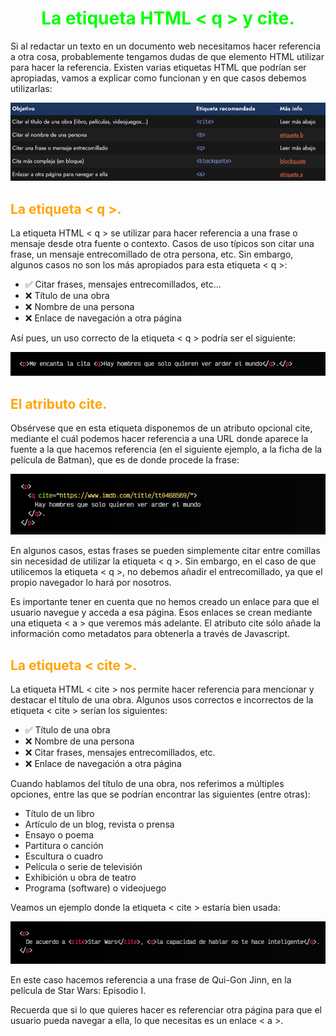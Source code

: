 # <span style="color:lime"><center>La etiqueta HTML < q > y cite.</center> </span>

Si al redactar un texto en un documento web necesitamos hacer referencia a otra cosa, probablemente tengamos dudas de que elemento HTML utilizar para hacer la referencia. Existen varias etiquetas HTML que podrían ser apropiadas, vamos a explicar como funcionan y en que casos debemos utilizarlas:

![alt text](./imagenes-la-etiqueta-html-q-cite/image.png)

## <span style="color:orange">La etiqueta < q >.</span>
La etiqueta HTML < q > se utilizar para hacer referencia a una frase o mensaje desde otra fuente o contexto. Casos de uso típicos son citar una frase, un mensaje entrecomillado de otra persona, etc. Sin embargo, algunos casos no son los más apropiados para esta etiqueta < q >:

   - ✅ Citar frases, mensajes entrecomillados, etc...
   - ❌ Título de una obra
   - ❌ Nombre de una persona
   - ❌ Enlace de navegación a otra página

Así pues, un uso correcto de la etiqueta < q > podría ser el siguiente:

![alt text](./imagenes-la-etiqueta-html-q-cite/image-1.png)

## <span style="color:orange">El atributo cite.</span>
Obsérvese que en esta etiqueta disponemos de un atributo opcional cite, mediante el cuál podemos hacer referencia a una URL donde aparece la fuente a la que hacemos referencia (en el siguiente ejemplo, a la ficha de la película de Batman), que es de donde procede la frase:

![alt text](./imagenes-la-etiqueta-html-q-cite/image-2.png)

En algunos casos, estas frases se pueden simplemente citar entre comillas sin necesidad de utilizar la etiqueta < q >. Sin embargo, en el caso de que utilicemos la etiqueta < q >, no debemos añadir el entrecomillado, ya que el propio navegador lo hará por nosotros.

Es importante tener en cuenta que no hemos creado un enlace para que el usuario navegue y acceda a esa página. Esos enlaces se crean mediante una etiqueta < a > que veremos más adelante. El atributo cite sólo añade la información como metadatos para obtenerla a través de Javascript.

## <span style="color:orange">La etiqueta < cite >.</span>
La etiqueta HTML < cite > nos permite hacer referencia para mencionar y destacar el título de una obra. Algunos usos correctos e incorrectos de la etiqueta < cite > serían los siguientes:

   - ✅ Título de una obra
   - ❌ Nombre de una persona
   - ❌ Citar frases, mensajes entrecomillados, etc.
   - ❌ Enlace de navegación a otra página

Cuando hablamos del título de una obra, nos referimos a múltiples opciones, entre las que se podrían encontrar las siguientes (entre otras):

   - Título de un libro
   - Artículo de un blog, revista o prensa
   - Ensayo o poema
   - Partitura o canción
   - Escultura o cuadro
   - Película o serie de televisión
   - Exhibición u obra de teatro
   - Programa (software) o videojuego

Veamos un ejemplo donde la etiqueta < cite > estaría bien usada:

![alt text](./imagenes-la-etiqueta-html-q-cite/image2.png)

En este caso hacemos referencia a una frase de Qui-Gon Jinn, en la película de Star Wars: Episodio I.

Recuerda que si lo que quieres hacer es referenciar otra página para que el usuario pueda navegar a ella, lo que necesitas es un enlace < a >.


